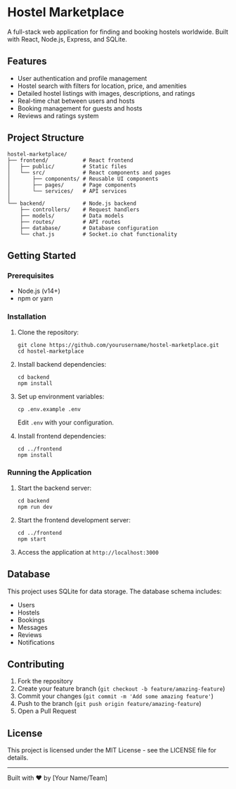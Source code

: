 # Hostel Marketplace

A full-stack web application for finding and booking hostels worldwide. Built with React, Node.js, Express, and SQLite.

## Features

- User authentication and profile management
- Hostel search with filters for location, price, and amenities
- Detailed hostel listings with images, descriptions, and ratings
- Real-time chat between users and hosts
- Booking management for guests and hosts
- Reviews and ratings system

## Project Structure

```
hostel-marketplace/
├── frontend/           # React frontend
│   ├── public/         # Static files
│   └── src/            # React components and pages
│       ├── components/ # Reusable UI components
│       ├── pages/      # Page components
│       └── services/   # API services
│
└── backend/            # Node.js backend
    ├── controllers/    # Request handlers
    ├── models/         # Data models
    ├── routes/         # API routes
    ├── database/       # Database configuration
    └── chat.js         # Socket.io chat functionality
```

## Getting Started

### Prerequisites

- Node.js (v14+)
- npm or yarn

### Installation

1. Clone the repository:
   ```
   git clone https://github.com/yourusername/hostel-marketplace.git
   cd hostel-marketplace
   ```

2. Install backend dependencies:
   ```
   cd backend
   npm install
   ```

3. Set up environment variables:
   ```
   cp .env.example .env
   ```
   Edit `.env` with your configuration.

4. Install frontend dependencies:
   ```
   cd ../frontend
   npm install
   ```

### Running the Application

1. Start the backend server:
   ```
   cd backend
   npm run dev
   ```

2. Start the frontend development server:
   ```
   cd ../frontend
   npm start
   ```

3. Access the application at `http://localhost:3000`

## Database

This project uses SQLite for data storage. The database schema includes:

- Users
- Hostels
- Bookings
- Messages
- Reviews
- Notifications

## Contributing

1. Fork the repository
2. Create your feature branch (`git checkout -b feature/amazing-feature`)
3. Commit your changes (`git commit -m 'Add some amazing feature'`)
4. Push to the branch (`git push origin feature/amazing-feature`)
5. Open a Pull Request

## License

This project is licensed under the MIT License - see the LICENSE file for details.

---

Built with ❤️ by [Your Name/Team]
